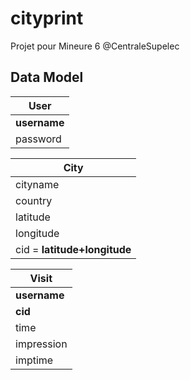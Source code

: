 # cityprint
Projet pour Mineure 6 @CentraleSupelec

## Data Model

|User|
|----|
|**username**|
|password|

|City|
|----|
|cityname|
|country|
|latitude|
|longitude|
|cid = **latitude+longitude**|

|Visit|
|-----|
|**username**|
|**cid**|
|time|
|impression|
|imptime|